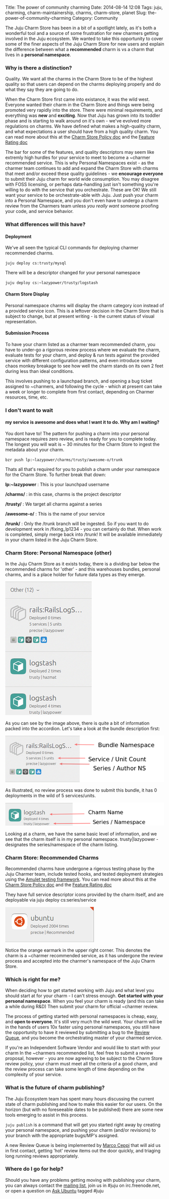 Title: The power of community charming
Date: 2014-08-14 12:08
Tags: juju, charming, charm-maintainership, charms, charm-store, planet
Slug: the-power-of-community-charming
Category: Community

The Juju Charm Store has been in a bit of a spotlight lately, as it's both a wonderful tool and a source of some frustration for new charmers getting involved in the Juju ecosystem. We wanted to take this opportunity to cover some of the finer aspects of the Juju Charm Store for new users and explain the difference between what a **recommended** charm is vs a charm that lives in a **personal namespace**.


### Why is there a distinction?

Quality.  We want all the charms in the Charm Store to be of the highest quality so that users can depend on the charms deploying properly and do what they say they are going to do.

When the Charm Store first came into existance, it was the wild west. Everyone wanted their charm in the Charm Store and things were being promoted very rapidly into the store. There were minimal requirements, and everything was **new** and **exciting**. Now that Juju has grown into its toddler phase and is starting to walk around on it's own - we've evolved more regulations on charms. We have defined what makes a high-quality charm, and what expectations a user should have from a high quality charm. You can read more about this at the [Charm Store Policy doc](https://juju.ubuntu.com/docs/authors-charm-policy.html) and the [Feature Rating doc](https://juju.ubuntu.com/docs/authors-charm-quality.html)

The bar for some of the features, and quality descriptors may seem like extremly high hurdles for your service to meet to become a ~charmer recommended service. This is why Personal Namespaces exist - as the charmer team continues to add and expand the Charm Store with charms that meet and/or exceed these quality guidelines - we **encourage everyone** to submit their Juju charm for world wide consumption. You may disagree with FOSS licensing, or perhaps data-handling just isn't something you're willing to do with the service that you orchestrate. These are OK! We still want your service to be orchestrate-able with Juju. Just push your charm into a Personal Namespace, and you don't even have to undergo a charm review from the Charmers team unless *you really want* someone proofing your code, and service behavior.


### What differences will this have?

#### Deployment
We've all seen the typical CLI commands for deploying charmer recommended charms.

`juju deploy cs:trusty/mysql`

There will be a descriptor changed for your personal namespace

`juju deploy cs:~lazypower/trusty/logstash`

#### Charm Store Display
Personal namespace charms will display the charm category icon instead of a provided service icon. This is a leftover decision in the Charm Store that is subject to change, but at present writing - is the current status of visual representation.

#### Submission Process

To have your charm listed as a charmer team recommended charm, you have to under-go a rigorous review process where we evaluate the charm, evaluate tests for your charm, and deploy & run tests against the provided service with different configuration patterns, and even introduce some chaos monkey breakage to see how well the charm stands on its own 2 feet during less than ideal conditions.

This involves pushing to a launchpad branch, and opening a bug ticket assigned to ~charmers, and following the cycle - which at present can take a week or longer to complete from first contact, depending on Charmer resources, time, etc.

### I don't want to wait
#### my service is awesome and does what I want it to do. Why am I waiting?

You dont have to! The pattern for pushing a charm into your personal namespace requires zero review, and is ready for you to complete today. The longest you will wait is ~ 30 minutes for the Charm Store to ingest the metadata about your charm.

`bzr push lp:~lazypower/charms/trusty/awesome-o/trunk`

Thats all that's required for you to publish a charm under your namespace for the Charm Store. To further break that down:

**lp:~lazypower** : This is your launchpad username

**/charms/** : in this case, charms is the project descriptor

**/trusty/** : We target all charms against a series

**/awesome-o/** : This is the name of your service

**/trunk/** : Only the /trunk branch will be ingested. So if you want to do development work in /fixing_lp1234  - you can certainly do that. When work is completed, simply merge back into /trunk! It will be available immediately in your charm listed in the Juju Charm Store.


### Charm Store: Personal Namespace (other)

In the Juju Charm Store as it exists today, there is a dividing bar below the recommended charms for 'other' - and this warehouses bundles, personal charms, and is a place holder for future data types as they emerge.

![](/content/images/2014/Aug/Selection_069.png)

As you can see by the image above, there is quite a bit of information packed into the accordion. Let's take a look at the bundle description first:

![](/content/images/2014/Aug/bundle-diagram.png)

As illustrated, no review process was done to submit this bundle, it has 0 deployments in the wild of 5 services/units.

![](/content/images/2014/Aug/namespace_charm.png)

Looking at a charm, we have the same basic level of information, and we see that the  charm itself is in my personal namespace.  trusty|lazypower - designates the series/namespace of the charm listing.


### Charm Store: Recommended Charms

Recommended charms have undergone a rigerous testing phase by the Juju Charmer team, include tested hooks, and tested deployment strategies using the [Amulet testing framework](https://juju.ubuntu.com/docs/tools-amulet.html). You can read more about this at the [Charm Store Policy doc](https://juju.ubuntu.com/docs/authors-charm-policy.html) and the [Feature Rating doc](https://juju.ubuntu.com/docs/authors-charm-quality.html)

They have full service descriptor icons provided by the charm itself, and are deployable via juju deploy cs:series/service

![](/content/images/2014/Aug/Selection_070.png)

Notice the orange earmark in the upper right corner. This denotes the charm is a ~charmer recommended service, as it has undergone the review process and accepted into the charmer's namespace of the Juju Charm Store.

### Which is right for me?

When deciding how to get started working with Juju and what level you should start at for your charm - I can't stress enough. **Get started with your personal namespace**. When you feel your charm is ready (and this can take a while during R&D) Then submit your charm for official ~charmer review.

The process of getting started with personal namespaces is cheap, easy, and **open to everyone**. It's still very much the wild west. Your charm will be in the hands of users 10x faster using personal namespaces, you still have the opportunity to have it reviewed by submitting a bug to the [Review Queue](http://manage.jujucharms.com/tools/review-queue), and you become the orchestrating master of your charmed service.

If you're an Independent Software Vendor and would like to start with your charm In the ~charmers recommended list, feel free to submit a review proposal, however - you are now agreeing to be subject to the Charm Store review policy, your charm must meet all the criteria of a good charm, and the review process can take some length of time depending on the complexity of your service.


### What is the future of charm publishing?

The Juju Ecosystem team has spent many hours discussing the current state of charm publishing and how to make this easier for our users. On the horizon (but with no foreseeable dates to be published) there are some new tools emerging to assist in this process.

`juju publish` is a command that will get you started right away by creating your personal namespace, and pushing your charm (and/or revisions) to your branch with the appropriate bugs/MP's assigned.

A new Review Queue is being implemented by [Marco Ceppi](http://marcoceppi.com) that will aid us in first contact, getting 'hot' review items out the door quickly, and triaging long running reviews appropriately.


### Where do I go for help?

Should you have any problems getting moving with publishing your charm, you can always contact the [mailing list](mailto:juju@lists.ubuntu.com), join us in #juju on irc.freenode.net, or open a question on [Ask Ubuntu](http://askubuntu.com) tagged #juju
